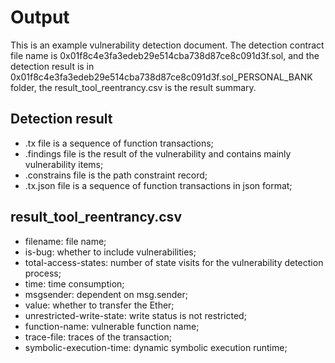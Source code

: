 # Output
This is an example vulnerability detection document. The detection contract file name is 0x01f8c4e3fa3edeb29e514cba738d87ce8c091d3f.sol, and the detection result is in 0x01f8c4e3fa3edeb29e514cba738d87ce8c091d3f.sol_PERSONAL_BANK folder, the result_tool_reentrancy.csv is the result summary.


## Detection result

* .tx file is a sequence of function transactions;
* .findings file is the result of the vulnerability and contains mainly vulnerability items;
* .constrains file is the path constraint record;
* .tx.json file is a sequence of function transactions in json format;

## result_tool_reentrancy.csv

* filename: file name;
* is-bug: whether to include vulnerabilities;
* total-access-states: number of state visits for the vulnerability detection process;
* time: time consumption;
* msgsender: dependent on msg.sender;
* value: whether to transfer the Ether;
* unrestricted-write-state: write status is not restricted;
* function-name: vulnerable function name;
* trace-file: traces of the transaction; 
* symbolic-execution-time: dynamic symbolic execution runtime;